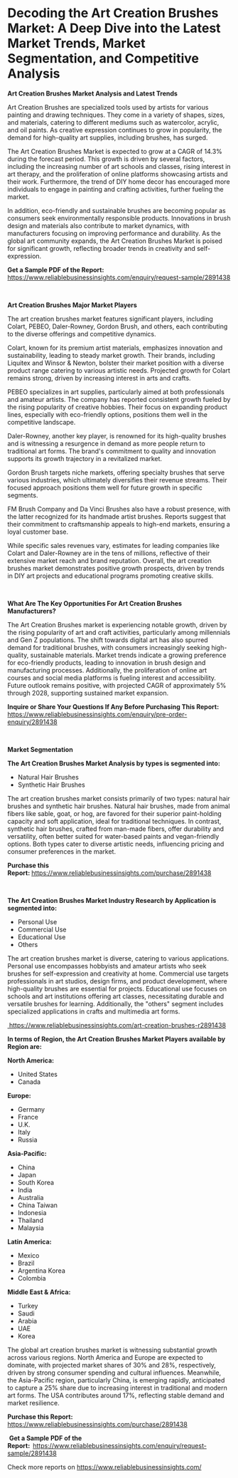 <p><h1>Decoding the Art Creation Brushes Market: A Deep Dive into the Latest Market Trends, Market Segmentation, and Competitive Analysis</h1></p><p><strong>Art Creation Brushes Market Analysis and Latest Trends</strong></p>
<p><p>Art Creation Brushes are specialized tools used by artists for various painting and drawing techniques. They come in a variety of shapes, sizes, and materials, catering to different mediums such as watercolor, acrylic, and oil paints. As creative expression continues to grow in popularity, the demand for high-quality art supplies, including brushes, has surged.</p><p>The Art Creation Brushes Market is expected to grow at a CAGR of 14.3% during the forecast period. This growth is driven by several factors, including the increasing number of art schools and classes, rising interest in art therapy, and the proliferation of online platforms showcasing artists and their work. Furthermore, the trend of DIY home decor has encouraged more individuals to engage in painting and crafting activities, further fueling the market.</p><p>In addition, eco-friendly and sustainable brushes are becoming popular as consumers seek environmentally responsible products. Innovations in brush design and materials also contribute to market dynamics, with manufacturers focusing on improving performance and durability. As the global art community expands, the Art Creation Brushes Market is poised for significant growth, reflecting broader trends in creativity and self-expression.</p></p>
<p><strong>Get a Sample PDF of the Report:&nbsp;</strong> <a href="https://www.reliablebusinessinsights.com/enquiry/request-sample/2891438?utm_campaign=2735&utm_medium=2&utm_source=Github&utm_content=ia&utm_term=14032025&utm_id=art-creation-brushes">https://www.reliablebusinessinsights.com/enquiry/request-sample/2891438</a></p>
<p>&nbsp;</p>
<p><strong>Art Creation Brushes Major Market Players</strong></p>
<p><p>The art creation brushes market features significant players, including Colart, PEBEO, Daler-Rowney, Gordon Brush, and others, each contributing to the diverse offerings and competitive dynamics. </p><p>Colart, known for its premium artist materials, emphasizes innovation and sustainability, leading to steady market growth. Their brands, including Liquitex and Winsor & Newton, bolster their market position with a diverse product range catering to various artistic needs. Projected growth for Colart remains strong, driven by increasing interest in arts and crafts.</p><p>PEBEO specializes in art supplies, particularly aimed at both professionals and amateur artists. The company has reported consistent growth fueled by the rising popularity of creative hobbies. Their focus on expanding product lines, especially with eco-friendly options, positions them well in the competitive landscape.</p><p>Daler-Rowney, another key player, is renowned for its high-quality brushes and is witnessing a resurgence in demand as more people return to traditional art forms. The brand's commitment to quality and innovation supports its growth trajectory in a revitalized market.</p><p>Gordon Brush targets niche markets, offering specialty brushes that serve various industries, which ultimately diversifies their revenue streams. Their focused approach positions them well for future growth in specific segments.</p><p>FM Brush Company and Da Vinci Brushes also have a robust presence, with the latter recognized for its handmade artist brushes. Reports suggest that their commitment to craftsmanship appeals to high-end markets, ensuring a loyal customer base.</p><p>While specific sales revenues vary, estimates for leading companies like Colart and Daler-Rowney are in the tens of millions, reflective of their extensive market reach and brand reputation. Overall, the art creation brushes market demonstrates positive growth prospects, driven by trends in DIY art projects and educational programs promoting creative skills.</p></p>
<p>&nbsp;</p>
<p><strong>What Are The Key Opportunities For Art Creation Brushes Manufacturers?</strong></p>
<p><p>The Art Creation Brushes market is experiencing notable growth, driven by the rising popularity of art and craft activities, particularly among millennials and Gen Z populations. The shift towards digital art has also spurred demand for traditional brushes, with consumers increasingly seeking high-quality, sustainable materials. Market trends indicate a growing preference for eco-friendly products, leading to innovation in brush design and manufacturing processes. Additionally, the proliferation of online art courses and social media platforms is fueling interest and accessibility. Future outlook remains positive, with projected CAGR of approximately 5% through 2028, supporting sustained market expansion.</p></p>
<p><strong>Inquire or Share Your Questions If Any Before Purchasing This Report:</strong> <a href="https://www.reliablebusinessinsights.com/enquiry/pre-order-enquiry/2891438?utm_campaign=2735&utm_medium=2&utm_source=Github&utm_content=ia&utm_term=14032025&utm_id=art-creation-brushes">https://www.reliablebusinessinsights.com/enquiry/pre-order-enquiry/2891438</a></p>
<p>&nbsp;</p>
<p><strong>Market Segmentation</strong></p>
<p><strong>The Art Creation Brushes Market Analysis by types is segmented into:</strong></p>
<p><ul><li>Natural Hair Brushes</li><li>Synthetic Hair Brushes</li></ul></p>
<p><p>The art creation brushes market consists primarily of two types: natural hair brushes and synthetic hair brushes. Natural hair brushes, made from animal fibers like sable, goat, or hog, are favored for their superior paint-holding capacity and soft application, ideal for traditional techniques. In contrast, synthetic hair brushes, crafted from man-made fibers, offer durability and versatility, often better suited for water-based paints and vegan-friendly options. Both types cater to diverse artistic needs, influencing pricing and consumer preferences in the market.</p></p>
<p><strong>Purchase this Report:&nbsp;</strong><a href="https://www.reliablebusinessinsights.com/purchase/2891438?utm_campaign=2735&utm_medium=2&utm_source=Github&utm_content=ia&utm_term=14032025&utm_id=art-creation-brushes">https://www.reliablebusinessinsights.com/purchase/2891438</a></p>
<p>&nbsp;</p>
<p><strong>The Art Creation Brushes Market Industry Research by Application is segmented into:</strong></p>
<p><ul><li>Personal Use</li><li>Commercial Use</li><li>Educational Use</li><li>Others</li></ul></p>
<p><p>The art creation brushes market is diverse, catering to various applications. Personal use encompasses hobbyists and amateur artists who seek brushes for self-expression and creativity at home. Commercial use targets professionals in art studios, design firms, and product development, where high-quality brushes are essential for projects. Educational use focuses on schools and art institutions offering art classes, necessitating durable and versatile brushes for learning. Additionally, the "others" segment includes specialized applications in crafts and multimedia art forms.</p></p>
<p><a href="https://www.reliablebusinessinsights.com/art-creation-brushes-r2891438?utm_campaign=2735&utm_medium=2&utm_source=Github&utm_content=ia&utm_term=14032025&utm_id=art-creation-brushes">&nbsp;https://www.reliablebusinessinsights.com/art-creation-brushes-r2891438</a></p>
<p><strong>In terms of Region, the Art Creation Brushes Market Players available by Region are:</strong></p>
<p>
    <p> <strong> North America: </strong>
        <ul>
            <li>United States</li>
            <li>Canada</li>
        </ul>
        </p> 
    <p> <strong> Europe: </strong>
        <ul>
            <li>Germany</li>
            <li>France</li>
            <li>U.K.</li>
            <li>Italy</li>
            <li>Russia</li>
        </ul>
        </p> 
    <p> <strong> Asia-Pacific: </strong>
        <ul>
            <li>China</li>
            <li>Japan</li>
            <li>South Korea</li>
            <li>India</li>
            <li>Australia</li>
            <li>China Taiwan</li>
            <li>Indonesia</li>
            <li>Thailand</li>
            <li>Malaysia</li>
        </ul>
        </p> 
    <p> <strong> Latin America: </strong>
        <ul>
            <li>Mexico</li>
            <li>Brazil</li>
            <li>Argentina Korea</li>
            <li>Colombia</li>
        </ul>
        </p> 
    <p> <strong> Middle East & Africa: </strong>
        <ul>
            <li>Turkey</li>
            <li>Saudi</li>
            <li>Arabia</li>
            <li>UAE</li>
            <li>Korea</li>
        </ul>
    </p>
    </p>
<p><p>The global art creation brushes market is witnessing substantial growth across various regions. North America and Europe are expected to dominate, with projected market shares of 30% and 28%, respectively, driven by strong consumer spending and cultural influences. Meanwhile, the Asia-Pacific region, particularly China, is emerging rapidly, anticipated to capture a 25% share due to increasing interest in traditional and modern art forms. The USA contributes around 17%, reflecting stable demand and market resilience.</p></p>
<p><strong>Purchase this Report: </strong><a href="https://www.reliablebusinessinsights.com/purchase/2891438?utm_campaign=2735&utm_medium=2&utm_source=Github&utm_content=ia&utm_term=14032025&utm_id=art-creation-brushes">https://www.reliablebusinessinsights.com/purchase/2891438</a></p>
<p>&nbsp;<strong>Get a Sample PDF of the Report:&nbsp;&nbsp;</strong><a href="https://www.reliablebusinessinsights.com/enquiry/request-sample/2891438?utm_campaign=2735&utm_medium=2&utm_source=Github&utm_content=ia&utm_term=14032025&utm_id=art-creation-brushes">https://www.reliablebusinessinsights.com/enquiry/request-sample/2891438</a></p>
<p><strong></strong></p>
<p>Check more reports on <a href="https://www.reliablebusinessinsights.com/?utm_campaign=2735&utm_medium=2&utm_source=Github&utm_content=ia&utm_term=14032025&utm_id=art-creation-brushes">https://www.reliablebusinessinsights.com/</a></p>